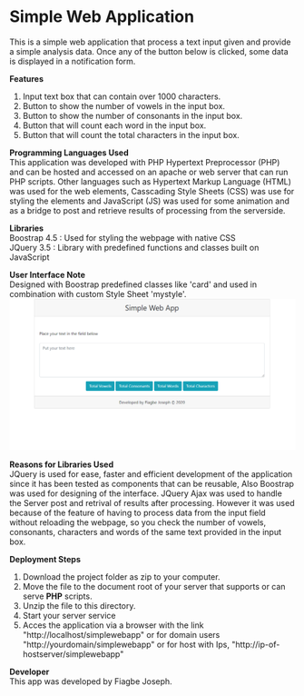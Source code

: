 # Simple Web Application

This is a simple web application that process a text input given and provide a simple analysis data. 
Once any of the button below is clicked, some data is displayed in a notification form.

<b>Features </b> <br />
1. Input text box that can contain over 1000 characters.
2. Button to show the number of vowels in the input box.
3. Button to show the number of consonants in the input box.
4. Button that will count each word in the input box.
5. Button that will count the total characters in the input box.

<b>Programming Languages Used</b><br/>
This application was developed with PHP Hypertext Preprocessor (PHP) and can be hosted and accessed on an apache or web server that can run PHP scripts. 
Other languages such as Hypertext Markup Language (HTML)  was used for the web elements, Casscading Style Sheets (CSS) was use for styling the elements and JavaScript (JS) was used for some animation and as a bridge to post and retrieve results of processing from the serverside.

<b>Libraries</b><br />
Boostrap 4.5 : Used for styling the webpage with native CSS<br /> 
JQuery 3.5 : Library with predefined functions and classes built on JavaScript

<b>User Interface Note</b><br />
Designed with Boostrap predefined classes like 'card' and used in combination with custom Style Sheet 'mystyle'.<br />
<img src="img/interface.PNG" alt=""/>

<b>Reasons for Libraries Used</b><br />
JQuery is used for ease, faster and efficient development of the application since it has been tested as components that can be reusable, Also Boostrap was used for designing of the interface. JQuery Ajax was used to handle the Server post and retrival of results after processing. However it was used because of the feature of having to process data from the input field without reloading the webpage, so you check the number of vowels, consonants, characters and words of the same text provided in the input box.

<b>Deployment Steps</b>
1. Download the project folder as zip to your computer.
2. Move the file to the document root of your server that supports or can serve <b>PHP</b> scripts.
3. Unzip the file to this directory.
4. Start your server service
5. Acces the application via a browser with the link "http://localhost/simplewebapp" or for domain users "http://yourdomain/simplewebapp" or for host with Ips, "http://ip-of-hostserver/simplewebapp"


<b>Developer</b><br />
This app was developed by Fiagbe Joseph.

